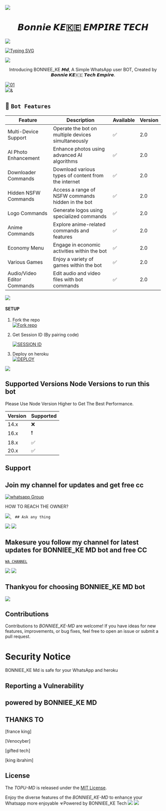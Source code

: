 
<a><img src='https://i.imgur.com/LyHic3i.gif'/></a>
 <h1 align="center"> 𝘽𝙤𝙣𝙣𝙞𝙚 𝙆𝙀🇰🇪 𝙀𝙈𝙋𝙄𝙍𝙀 𝙏𝙀𝘾𝙃 </h1>


<a><img src='https://i.imgur.com/LyHic3i.gif'/></a>
      
[![Typing SVG](https://readme-typing-svg.herokuapp.com?font=Rockstar-ExtraBold&color=blue&lines=𝗔𝗠+BONNIEE_KE+𝙏𝙀𝘾𝙃+𝗖𝗥𝗘𝗔𝗧𝗘𝗗+𝗕𝗬+BONN𝙄𝙀𝙀𝙏𝙀𝘾𝙃)](https://git.io/typing-svg)

<a><img src='https://i.imgur.com/LyHic3i.gif'/></a>
 
<p align="center"> Introducing BONNIEE_KE 𝙈𝙙, A Simple WhatsApp user BOT, Created by 𝘽𝙤𝙣𝙣𝙞𝙚 𝙆𝙀🇰🇪 𝙏𝙚𝙘𝙝 𝙀𝙢𝙥𝙞𝙧𝙚.
</p>

  <a href="https://ibb.co/N6NMDtn"><img src="(https://telegra.ph/file/8d7722777d6713e087937.jpg)" alt="01" border="0" /></a>                     
<a><img src='https://i.imgur.com/LyHic3i.gif'/>&</a>
 ## 🚀 `Bot Features`
| Feature                          | Description                                             | Available    | Version    |
| ---------------------------------| ------------------------------------------------------- | ------------ | ---------- |
| Multi-Device Support             | Operate the bot on multiple devices simultaneously     | ✅           | 2.0        |
| AI Photo Enhancement             | Enhance photos using advanced AI algorithms            | ✅           | 2.0        |
| Downloader Commands              | Download various types of content from the internet     | ✅           | 2.0        |
| Hidden NSFW Commands             | Access a range of NSFW commands hidden in the bot       | ✅           | 2.0        |
| Logo Commands                    | Generate logos using specialized commands               | ✅           | 2.0        |
| Anime Commands                   | Explore anime-related commands and features              | ✅           | 2.0        |
| Economy Menu                     | Engage in economic activities within the bot            | ✅           | 2.0        |
| Various Games                    | Enjoy a variety of games within the bot                 | ✅           | 2.0        |
| Audio/Video Editor Commands      | Edit audio and video files with bot commands            | ✅           | 2.0        |



<a><img src='https://i.imgur.com/LyHic3i.gif'/></a>


#### SETUP

1. Fork the repo
    <br>
<a href='https://github.com/BONNIEE_KE-MD/fork' target="_blank"><img alt='Fork repo' src='https://img.shield.io/badge/Fork Repo-100000?style=for-the-badge&logo=scan&logoColor=white&labelColor=black&color=black'/></a>



2. Get Session ID (By pairing code)
   > 
     <a href='https://BONNIEE_KE-MD-scan-pair.onrender.com/pair' target="_blank"><img alt='SESSION ID' src='https://img.shield.io/badge/Session_id-100000?style=for-the-badge&logo=scan&logoColor=white&labelColor=black&color=black'/></a>


3. Deploy on heroku
    <br>
<a href='https://dashboard.heroku.com/new?template=https://github.com/BONNIEE_KE-MD' target="_blank"><img alt='DEPLOY' src='https://img.shields.io/badge/DEPLOY-100000?style=for-the-badge&logo=scan&logoColor=white&labelColor=black&color=black'/></a>

<a><img src='https://i.imgur.com/LyHic3i.gif'/></a>

   
## Supported Versions Node Versions to run this bot

Please Use Node Version Higher to Get The Best Performance.

| Version | Supported          |
| ------- | ------------------ |
| 14.x   | :x: |
| 16.x   | ❗                |
| 18.x   | :white_check_mark: |
| 20.x   | ✅                |

## Support 
## Join my channel for updates and get free cc
<a href="https://whatsapp.com/channel/0029Vaj4B7YEFeXnAZYZIo0j)" target="_blank">
    <img alt="whatsapp Group" src="https://img.shields.io/badge/ Whatsapp Support Channel -25D366?style=for-the-badge&logo=whatsapp&logoColor=white" />
  </a>
</p>


HOW TO REACH THE OWNER? 
 
   
   <a href="https://wa.me+254740479599">
    <img src="https://img.shields.io/badge/WhatsApp-25D366?style=for-the-badge&logo=whatsapp&logoColor=white" />
  </a>&nbsp;&nbsp;
   <a

    ## Ask any thing
<a><img src='https://i.imgur.com/LyHic3i.gif'/></a>
<a><img src='https://i.imgur.com/LyHic3i.gif'/></a>



## Makesure you follow my channel for latest updates for BONNIEE_KE MD bot and free CC
  [`WA CHANNEL`](https://whatsapp.com/channel/0029Vaj4B7YEFeXnAZYZIo0j)




<a><img src='https://i.imgur.com/LyHic3i.gif'/></a>
<a><img src='https://i.imgur.com/LyHic3i.gif'/></a>
   
   
## Thankyou for choosing BONNIEE_KE MD bot 


<a><img src='https://i.imgur.com/LyHic3i.gif'/></a>

## Contributions


Contributions to *BONNIEE_KE-MD* are welcome! If you have ideas for new features, improvements, or bug fixes, feel free to open an issue or submit a pull request.

# Security Notice
BONNIEE_KE Md is safe for your WhatsApp and heroku

## Reporting a Vulnerability


## powered by BONNIEE_KE MD


## THANKS TO
[france king]

[Venocyber]

[gifted tech]

[king ibrahim]

## License


The *TOPU-MD* is released under the [MIT License](https://opensource.org/licenses/MIT).

Enjoy the diverse features of the *BONNIEE_KE-MD*  to enhance your Whatsapp more enjoyable
☣Powered by BONNIEE_KE Tech
<a><img src='https://i.imgur.com/LyHic3i.gif'/></a>
<a><img src='https://i.imgur.com/LyHic3i.gif'/></a>
